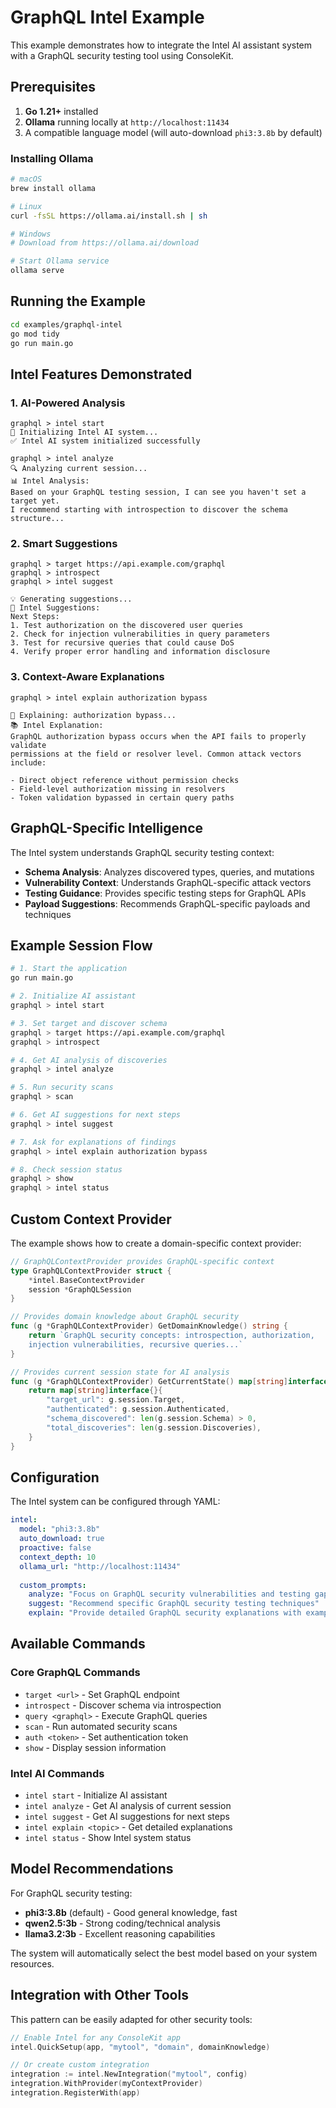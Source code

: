 # GraphQL Intel Example

This example demonstrates how to integrate the Intel AI assistant system with a GraphQL security testing tool using ConsoleKit.

## Prerequisites

1. **Go 1.21+** installed
2. **Ollama** running locally at `http://localhost:11434`
3. A compatible language model (will auto-download `phi3:3.8b` by default)

### Installing Ollama

```bash
# macOS
brew install ollama

# Linux
curl -fsSL https://ollama.ai/install.sh | sh

# Windows
# Download from https://ollama.ai/download

# Start Ollama service
ollama serve
```

## Running the Example

```bash
cd examples/graphql-intel
go mod tidy
go run main.go
```

## Intel Features Demonstrated

### 1. AI-Powered Analysis
```
graphql > intel start
🤖 Initializing Intel AI system...
✅ Intel AI system initialized successfully

graphql > intel analyze
🔍 Analyzing current session...
📊 Intel Analysis:
Based on your GraphQL testing session, I can see you haven't set a target yet. 
I recommend starting with introspection to discover the schema structure...
```

### 2. Smart Suggestions
```
graphql > target https://api.example.com/graphql
graphql > introspect
graphql > intel suggest

💡 Generating suggestions...
🎯 Intel Suggestions:
Next Steps:
1. Test authorization on the discovered user queries
2. Check for injection vulnerabilities in query parameters  
3. Test for recursive queries that could cause DoS
4. Verify proper error handling and information disclosure
```

### 3. Context-Aware Explanations
```
graphql > intel explain authorization bypass

📖 Explaining: authorization bypass...
📚 Intel Explanation:
GraphQL authorization bypass occurs when the API fails to properly validate 
permissions at the field or resolver level. Common attack vectors include:

- Direct object reference without permission checks
- Field-level authorization missing in resolvers  
- Token validation bypassed in certain query paths
```

## GraphQL-Specific Intelligence

The Intel system understands GraphQL security testing context:

- **Schema Analysis**: Analyzes discovered types, queries, and mutations
- **Vulnerability Context**: Understands GraphQL-specific attack vectors
- **Testing Guidance**: Provides specific testing steps for GraphQL APIs
- **Payload Suggestions**: Recommends GraphQL-specific payloads and techniques

## Example Session Flow

```bash
# 1. Start the application
go run main.go

# 2. Initialize AI assistant
graphql > intel start

# 3. Set target and discover schema
graphql > target https://api.example.com/graphql
graphql > introspect

# 4. Get AI analysis of discoveries
graphql > intel analyze

# 5. Run security scans
graphql > scan

# 6. Get AI suggestions for next steps
graphql > intel suggest

# 7. Ask for explanations of findings
graphql > intel explain authorization bypass

# 8. Check session status
graphql > show
graphql > intel status
```

## Custom Context Provider

The example shows how to create a domain-specific context provider:

```go
// GraphQLContextProvider provides GraphQL-specific context
type GraphQLContextProvider struct {
    *intel.BaseContextProvider
    session *GraphQLSession
}

// Provides domain knowledge about GraphQL security
func (g *GraphQLContextProvider) GetDomainKnowledge() string {
    return `GraphQL security concepts: introspection, authorization, 
    injection vulnerabilities, recursive queries...`
}

// Provides current session state for AI analysis
func (g *GraphQLContextProvider) GetCurrentState() map[string]interface{} {
    return map[string]interface{}{
        "target_url": g.session.Target,
        "authenticated": g.session.Authenticated,
        "schema_discovered": len(g.session.Schema) > 0,
        "total_discoveries": len(g.session.Discoveries),
    }
}
```

## Configuration

The Intel system can be configured through YAML:

```yaml
intel:
  model: "phi3:3.8b"
  auto_download: true
  proactive: false
  context_depth: 10
  ollama_url: "http://localhost:11434"
  
  custom_prompts:
    analyze: "Focus on GraphQL security vulnerabilities and testing gaps"
    suggest: "Recommend specific GraphQL security testing techniques"
    explain: "Provide detailed GraphQL security explanations with examples"
```

## Available Commands

### Core GraphQL Commands
- `target <url>` - Set GraphQL endpoint
- `introspect` - Discover schema via introspection
- `query <graphql>` - Execute GraphQL queries
- `scan` - Run automated security scans
- `auth <token>` - Set authentication token
- `show` - Display session information

### Intel AI Commands
- `intel start` - Initialize AI assistant
- `intel analyze` - Get AI analysis of current session
- `intel suggest` - Get AI suggestions for next steps  
- `intel explain <topic>` - Get detailed explanations
- `intel status` - Show Intel system status

## Model Recommendations

For GraphQL security testing:
- **phi3:3.8b** (default) - Good general knowledge, fast
- **qwen2.5:3b** - Strong coding/technical analysis
- **llama3.2:3b** - Excellent reasoning capabilities

The system will automatically select the best model based on your system resources.

## Integration with Other Tools

This pattern can be easily adapted for other security tools:

```go
// Enable Intel for any ConsoleKit app
intel.QuickSetup(app, "mytool", "domain", domainKnowledge)

// Or create custom integration
integration := intel.NewIntegration("mytool", config)
integration.WithProvider(myContextProvider)
integration.RegisterWith(app)
```